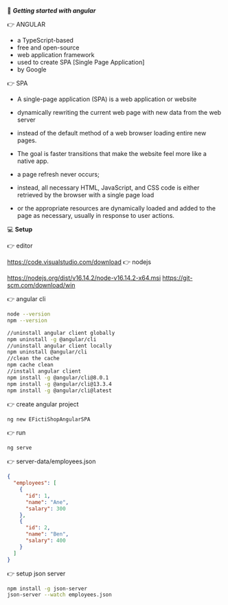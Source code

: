 :beginner: _**Getting started with angular**_  

:point_right: ANGULAR  

- a TypeScript-based 
- free and open-source 
- web application framework
- used to create SPA [Single Page Application]
- by Google

:point_right: SPA
- A single-page application (SPA) is a web application or website 
- dynamically rewriting the current web page with new data from the web server
- instead of the default method of a web browser loading entire new pages.
- The goal is faster transitions that make the website feel more like a native app.

- a page refresh never occurs; 
- instead, all necessary HTML, JavaScript, and CSS code is either retrieved by the browser with a single page load
- or the appropriate resources are dynamically loaded and added to the page as necessary, usually in response to user actions.

:computer: **Setup**  

:point_right: editor  

https://code.visualstudio.com/download
:point_right: nodejs  

https://nodejs.org/dist/v16.14.2/node-v16.14.2-x64.msi
https://git-scm.com/download/win

:point_right: angular cli  

```sh
node --version
npm --version

//uninstall angular client globally
npm uninstall -g @angular/cli
//uninstall angular client locally
npm uninstall @angular/cli
//clean the cache
npm cache clean
//install angular client
npm install -g @angular/cli@8.0.1
npm install -g @angular/cli@13.3.4
npm install -g @angular/cli@latest
```
:point_right: create angular project
  
```sh
ng new EFictiShopAngularSPA
```
:point_right: run  
```sh
ng serve
```

:point_right: server-data/employees.json
  
```json
{
  "employees": [
    {
      "id": 1,
      "name": "Ane",
      "salary": 300
    },
    {
      "id": 2,
      "name": "Ben",
      "salary": 400
    }
  ]
}

```


:point_right: setup json server
 
```sh
npm install -g json-server
json-server --watch employees.json
```
